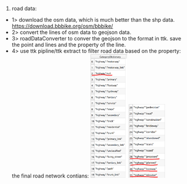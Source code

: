 1. road data: 
- 1> download the osm data, which is much better than the shp data. https://download.bbbike.org/osm/bbbike/
- 2> convert the lines of osm data to geojson data.
- 3> roadDataConverter to conver the geojson to the format in ttk. save the point and lines and the property of the line.
- 4> use ttk pipline/ttk extract to filter road data based on the property: the final road network contians: 
<img src = "./images/attribute1.png" width = 100> <img src = "./images/attr2.png" width = 100>

